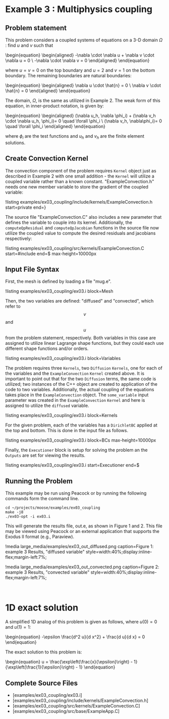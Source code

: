 # Example 3 : Multiphysics coupling

## Problem statement

This problem considers a coupled systems of equations on a 3-D domain $\Omega$ : find $u$ and $v$
such that

\begin{equation}
\begin{aligned}
-\nabla \cdot \nabla u + \nabla v \cdot \nabla u = 0 \\
-\nabla \cdot \nabla v = 0
\end{aligned}
\end{equation}

where $u=v=0$ on the top boundary and $u=2$ and $v=1$ on the bottom boundary. The remaining
boundaries are natural boundaries:

\begin{equation}
\begin{aligned}
\nabla u \cdot \hat{n} = 0 \\
\nabla v \cdot \hat{n} = 0
\end{aligned}
\end{equation}

The domain, $\Omega$, is the same as utilized in Example 2.  The weak form of this equation, in
inner-product notation, is given by:

\begin{equation}
\begin{aligned}
(\nabla u_h, \nabla \phi_i) + (\nabla v_h \cdot \nabla u_h, \phi_i)= 0 \quad \forall  \phi_i \\
(\nabla v_h, \nabla\phi_i)= 0 \quad \forall  \phi_i
\end{aligned}
\end{equation}

where $\phi_i$ are the test functions and $u_h$ and $v_h$ are the finite element solutions.

## Create Convection Kernel

The convection component of the problem requires `Kernel` object just as described in Example 2
with one small addition - the `Kernel` will utilize a coupled variable rather than a known
constant.  "ExampleConvection.h" needs one new member variable to store the gradient of the
coupled variable:

!listing examples/ex03_coupling/include/kernels/ExampleConvection.h start=private end=}

The source file "ExampleConvection.C" also includes a new parameter that defines the variable to
couple into its kernel. Additionally, the `computeQpResidual` and `computeQpJacobian` functions in
the source file now utilize the coupled value to compute the desired residuals and jacobians
respectively:

!listing examples/ex03_coupling/src/kernels/ExampleConvection.C start=#include end=$ max-height=10000px

## Input File Syntax

First, the mesh is defined by loading a file "mug.e".

!listing examples/ex03_coupling/ex03.i block=Mesh

Then, the two variables are defined: "diffused" and "convected", which refer to $$v$$ and $$u$$
from the problem statement, respectively. Both variables in this case are assigned to utilize
linear Lagrange shape functions, but they could each use different shape functions and/or orders.

!listing examples/ex03_coupling/ex03.i block=Variables

The problem requires three `Kernels`, two `Diffusion` `Kernels`, one for each of the variables and
the `ExampleConvection` `Kernel` created above. It is important to point out that for the two
`Diffusion` terms, the same code is utilized; two instances of the C++ object are created to
application of the code to two variables.  Additionally, the actual coupling of the equations
takes place in the `ExampleConvection` object. The `some_variable` input parameter was created in
the `ExampleConvection` `Kernel` and here is assigned to utilize the `diffused` variable.

!listing examples/ex03_coupling/ex03.i block=Kernels

For the given problem, each of the variables has a `DirichletBC` applied at the top and bottom.
This is done in the input file as follows.

!listing examples/ex03_coupling/ex03.i block=BCs max-height=10000px

Finally, the `Executioner` block is setup for solving the problem an the `Outputs` are set for
viewing the results.

!listing examples/ex03_coupling/ex03.i start=Executioner end=$

## Running the Problem

This example may be run using Peacock or by running the following commands form the command line.

```
cd ~/projects/moose/examples/ex03_coupling
make -j8
./ex03-opt -i ex03.i
```

This will generate the results file, out.e, as shown in Figure 1 and 2. This file may be viewed
using Peacock or an external application that supports the Exodus II format (e.g., Paraview).

<span style="width:100%">

!media large_media/examples/ex03_out_diffused.png
       caption=Figure 1: example 3 Results, "diffused variable"
       style=width:40%;display:inline-flex;margin-left:7%;

!media large_media/examples/ex03_out_convected.png
       caption=Figure 2: example 3 Results, "convected variable"
       style=width:40%;display:inline-flex;margin-left:7%;

</span><br>

# 1D exact solution

 A simplified 1D analog of this problem is given as follows, where $u(0)=0$ and $u(1)=1$:

\begin{equation}
-\epsilon \frac{d^2 u}{d x^2} + \frac{d u}{d x} = 0
\end{equation}

The exact solution to this problem is:

\begin{equation}
u = \frac{\exp\left(\frac{x}{\epsilon}\right) - 1}{\exp\left(\frac{1}{\epsilon}\right) - 1}
\end{equation}

## Complete Source Files

- [examples/ex03_coupling/ex03.i]
- [examples/ex03_coupling/include/kernels/ExampleConvection.h]
- [examples/ex03_coupling/src/kernels/ExampleConvection.C]
- [examples/ex03_coupling/src/base/ExampleApp.C]
